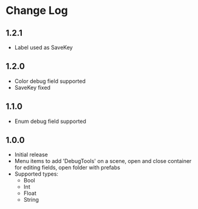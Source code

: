 # Change Log

## 1.2.1

- Label used as SaveKey

## 1.2.0

- Color debug field supported
- SaveKey fixed

## 1.1.0

- Enum debug field supported

## 1.0.0

- Initial release
- Menu items to add 'DebugTools' on a scene, open and close container for editing fields, open folder with prefabs
- Supported types:
  - Bool
  - Int
  - Float
  - String
  
